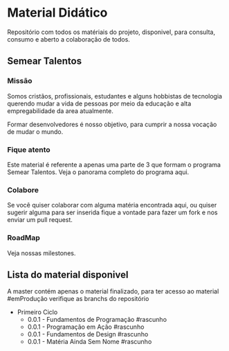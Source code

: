 # Material Didático
Repositório com todos os matériais do projeto, disponivel, para consulta, consumo e aberto a colaboração de todos.

## Semear Talentos
### Missão
Somos cristãos, profissionais, estudantes e alguns hobbistas de tecnologia querendo mudar a vida de pessoas por meio da educação e alta empregabilidade da area atualmente.

Formar desenvolvedores é nosso objetivo, para cumprir a nossa vocação de mudar o mundo.

### Fique atento
Este material é referente a apenas uma parte de 3 que formam o programa Semear Talentos. Veja o panorama completo do programa aqui.

### Colabore
Se você quiser colaborar com alguma matéria encontrada aqui, ou quiser sugerir alguma para ser inserida fique a vontade para fazer um fork e nos enviar um pull request.

### RoadMap
Veja nossas milestones.

## Lista do material disponivel
A master contém apenas o material finalizado, para ter acesso ao material #emProdução verifique as branchs do repositório
- Primeiro Ciclo
  * 0.0.1 - Fundamentos de Programação #rascunho
  * 0.0.1 - Programação em Ação #rascunho
  * 0.0.1 - Fundamentos de Design #rascunho
  * 0.0.1 - Matéria Ainda Sem Nome #rascunho